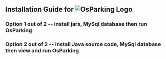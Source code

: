 ## Installation Guide for ![OsParking Logo](../Install_Guide/images/guide/32.png)

### Option 1 out of 2 -- install jars, MySql database then run OsParking



### Option 2 out of 2 -- install Java source code, MySql database then view and run OsParking
